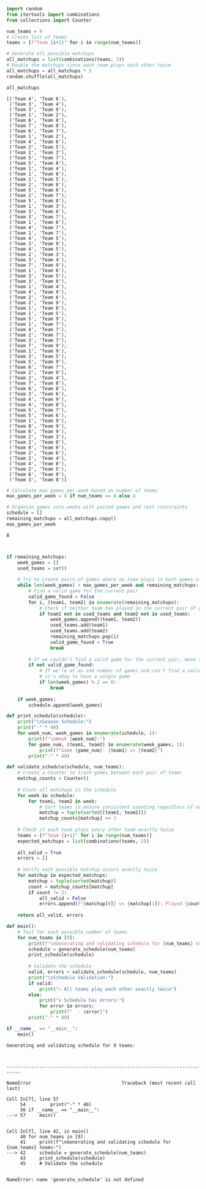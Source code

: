 ```python
import random
from itertools import combinations
from collections import Counter

num_teams = 9
# Create list of teams
teams = [f"Team {i+1}" for i in range(num_teams)]

# Generate all possible matchups
all_matchups = list(combinations(teams, 2))
# Double the matchups since each team plays each other twice
all_matchups = all_matchups * 2
random.shuffle(all_matchups)
```


```python
all_matchups
```




    [('Team 4', 'Team 6'),
     ('Team 3', 'Team 4'),
     ('Team 3', 'Team 9'),
     ('Team 1', 'Team 2'),
     ('Team 6', 'Team 8'),
     ('Team 7', 'Team 8'),
     ('Team 6', 'Team 7'),
     ('Team 1', 'Team 2'),
     ('Team 4', 'Team 6'),
     ('Team 2', 'Team 5'),
     ('Team 1', 'Team 3'),
     ('Team 5', 'Team 7'),
     ('Team 5', 'Team 8'),
     ('Team 1', 'Team 4'),
     ('Team 1', 'Team 8'),
     ('Team 1', 'Team 5'),
     ('Team 2', 'Team 8'),
     ('Team 5', 'Team 6'),
     ('Team 2', 'Team 7'),
     ('Team 5', 'Team 8'),
     ('Team 1', 'Team 3'),
     ('Team 3', 'Team 6'),
     ('Team 3', 'Team 7'),
     ('Team 1', 'Team 6'),
     ('Team 4', 'Team 7'),
     ('Team 1', 'Team 7'),
     ('Team 4', 'Team 5'),
     ('Team 3', 'Team 9'),
     ('Team 4', 'Team 5'),
     ('Team 2', 'Team 3'),
     ('Team 3', 'Team 4'),
     ('Team 7', 'Team 9'),
     ('Team 1', 'Team 6'),
     ('Team 3', 'Team 5'),
     ('Team 3', 'Team 8'),
     ('Team 1', 'Team 4'),
     ('Team 4', 'Team 9'),
     ('Team 2', 'Team 6'),
     ('Team 2', 'Team 9'),
     ('Team 1', 'Team 8'),
     ('Team 1', 'Team 5'),
     ('Team 5', 'Team 9'),
     ('Team 1', 'Team 7'),
     ('Team 4', 'Team 7'),
     ('Team 2', 'Team 7'),
     ('Team 3', 'Team 7'),
     ('Team 7', 'Team 9'),
     ('Team 1', 'Team 9'),
     ('Team 3', 'Team 5'),
     ('Team 5', 'Team 9'),
     ('Team 6', 'Team 7'),
     ('Team 2', 'Team 9'),
     ('Team 2', 'Team 4'),
     ('Team 7', 'Team 8'),
     ('Team 6', 'Team 8'),
     ('Team 3', 'Team 6'),
     ('Team 4', 'Team 9'),
     ('Team 4', 'Team 8'),
     ('Team 5', 'Team 7'),
     ('Team 5', 'Team 6'),
     ('Team 1', 'Team 9'),
     ('Team 8', 'Team 9'),
     ('Team 6', 'Team 9'),
     ('Team 2', 'Team 3'),
     ('Team 2', 'Team 8'),
     ('Team 8', 'Team 9'),
     ('Team 2', 'Team 6'),
     ('Team 2', 'Team 4'),
     ('Team 4', 'Team 8'),
     ('Team 2', 'Team 5'),
     ('Team 6', 'Team 9'),
     ('Team 3', 'Team 8')]




```python
# Calculate max games per week based on number of teams
max_games_per_week = 8 if num_teams >= 8 else 4

# Organize games into weeks with paired games and rest constraints
schedule = []
remaining_matchups = all_matchups.copy()
max_games_per_week
```




    8




```python


if remaining_matchups:
    week_games = []
    used_teams = set()
    
    # Try to create pairs of games where no team plays in both games of a pair
    while len(week_games) < max_games_per_week and remaining_matchups:
        # Find a valid game for the current pair
        valid_game_found = False
        for i, (team1, team2) in enumerate(remaining_matchups):
            # Check if neither team has played in the current pair of games
            if team1 not in used_teams and team2 not in used_teams:
                week_games.append((team1, team2))
                used_teams.add(team1)
                used_teams.add(team2)
                remaining_matchups.pop(i)
                valid_game_found = True
                break
        
        # If we couldn't find a valid game for the current pair, move to next pair
        if not valid_game_found:
            # If we're at an odd number of games and can't find a valid pair,
            # it's okay to have a single game
            if len(week_games) % 2 == 0:
                break
    
    if week_games:
        schedule.append(week_games)
```


```python
def print_schedule(schedule):
    print("\nSeason Schedule:")
    print("-" * 40)
    for week_num, week_games in enumerate(schedule, 1):
        print(f"\nWeek {week_num}:")
        for game_num, (team1, team2) in enumerate(week_games, 1):
            print(f"Game {game_num}: {team1} vs {team2}")
        print("-" * 40)

def validate_schedule(schedule, num_teams):
    # Create a Counter to track games between each pair of teams
    matchup_counts = Counter()
    
    # Count all matchups in the schedule
    for week in schedule:
        for team1, team2 in week:
            # Sort teams to ensure consistent counting regardless of order
            matchup = tuple(sorted([team1, team2]))
            matchup_counts[matchup] += 1
    
    # Check if each team plays every other team exactly twice
    teams = [f"Team {i+1}" for i in range(num_teams)]
    expected_matchups = list(combinations(teams, 2))
    
    all_valid = True
    errors = []
    
    # Verify each possible matchup occurs exactly twice
    for matchup in expected_matchups:
        matchup = tuple(sorted(matchup))
        count = matchup_counts[matchup]
        if count != 2:
            all_valid = False
            errors.append(f"{matchup[0]} vs {matchup[1]}: Played {count} times (should be 2)")
    
    return all_valid, errors

def main():
    # Test for each possible number of teams
    for num_teams in [9]:
        print(f"\nGenerating and validating schedule for {num_teams} teams:")
        schedule = generate_schedule(num_teams)
        print_schedule(schedule)
        
        # Validate the schedule
        valid, errors = validate_schedule(schedule, num_teams)
        print("\nSchedule Validation:")
        if valid:
            print("✓ All teams play each other exactly twice")
        else:
            print("✗ Schedule has errors:")
            for error in errors:
                print(f"  - {error}")
        print("-" * 40)

if __name__ == "__main__":
    main()

```

    
    Generating and validating schedule for 9 teams:



    ---------------------------------------------------------------------------

    NameError                                 Traceback (most recent call last)

    Cell In[7], line 57
         54         print("-" * 40)
         56 if __name__ == "__main__":
    ---> 57     main()


    Cell In[7], line 42, in main()
         40 for num_teams in [9]:
         41     print(f"\nGenerating and validating schedule for {num_teams} teams:")
    ---> 42     schedule = generate_schedule(num_teams)
         43     print_schedule(schedule)
         45     # Validate the schedule


    NameError: name 'generate_schedule' is not defined



```python

```
